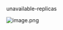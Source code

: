 
unavailable-replicas

![image.png](https://gitee.com/ycfan/images/raw/master/img/20231228222909.png)


